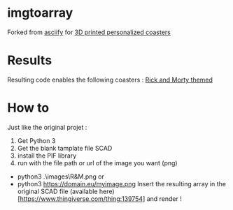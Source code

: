 # imgtoarray
Forked from [asciify](https://github.com/RameshAditya/asciify) for [3D printed personalized coasters](https://www.thingiverse.com/thing:139754)

# Results
Resulting code enables the following coasters :
[Rick and Morty themed](https://www.thingiverse.com/thing:3781814)

# How to
Just like the original projet : 
1. Get Python 3
2. Get the blank tamplate file SCAD
3. install the PIF library
4. run with the file path or url of the image you want (png)
  * python3 .\images\R&M.png
or
  * python3 https://domain.eu/myimage.png
Insert the resulting array in the original SCAD file (available here)[https://www.thingiverse.com/thing:139754] and render !
